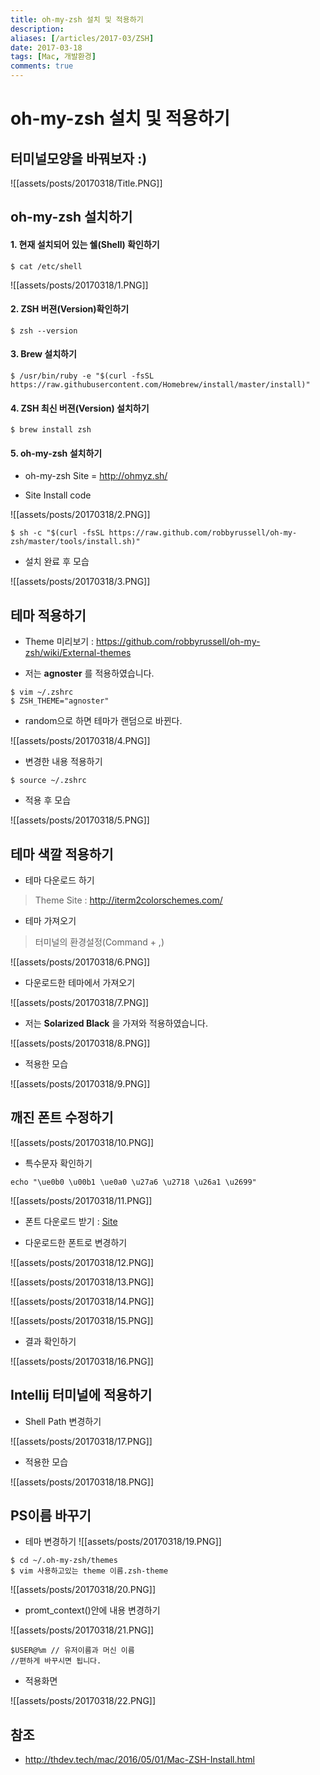 ```yaml
---
title: oh-my-zsh 설치 및 적용하기
description: 
aliases: [/articles/2017-03/ZSH]
date: 2017-03-18
tags: [Mac, 개발환경]
comments: true
---
```

# oh-my-zsh 설치 및 적용하기
## 터미널모양을 바꿔보자 :)

![[assets/posts/20170318/Title.PNG]]

## oh-my-zsh 설치하기

#### 1. 현재 설치되어 있는 쉘(Shell) 확인하기

```shell
$ cat /etc/shell
```

![[assets/posts/20170318/1.PNG]]

#### 2. ZSH 버젼(Version)확인하기

```shell
$ zsh --version
```

#### 3. Brew 설치하기

```shell
$ /usr/bin/ruby -e "$(curl -fsSL https://raw.githubusercontent.com/Homebrew/install/master/install)"
```

#### 4. ZSH 최신 버젼(Version) 설치하기

```shell
$ brew install zsh
```

#### 5. oh-my-zsh 설치하기

- oh-my-zsh Site = <http://ohmyz.sh/>

- Site Install code

![[assets/posts/20170318/2.PNG]]

```shell
$ sh -c "$(curl -fsSL https://raw.github.com/robbyrussell/oh-my-zsh/master/tools/install.sh)"
```

- 설치 완료 후 모습

![[assets/posts/20170318/3.PNG]]

## 테마 적용하기
- Theme 미리보기 :  <https://github.com/robbyrussell/oh-my-zsh/wiki/External-themes>

- 저는 **agnoster** 를 적용하였습니다.

```shell
$ vim ~/.zshrc
$ ZSH_THEME="agnoster"
```

- random으로 하면 테마가 랜덤으로 바뀐다.

![[assets/posts/20170318/4.PNG]]

- 변경한 내용 적용하기

```shell
$ source ~/.zshrc
```

- 적용 후 모습

![[assets/posts/20170318/5.PNG]]

## 테마 색깔 적용하기
- 테마 다운로드 하기
 > Theme Site : <http://iterm2colorschemes.com/>

- 테마 가져오기
 > 터미널의 환경설정(Command + ,)

![[assets/posts/20170318/6.PNG]]

- 다운로드한 테마에서 가져오기

![[assets/posts/20170318/7.PNG]]

- 저는 **Solarized Black** 을 가져와 적용하였습니다.

![[assets/posts/20170318/8.PNG]]

- 적용한 모습

![[assets/posts/20170318/9.PNG]]

## 깨진 폰트 수정하기

![[assets/posts/20170318/10.PNG]]

- 특수문자 확인하기

```shell
echo "\ue0b0 \u00b1 \ue0a0 \u27a6 \u2718 \u26a1 \u2699"
```

![[assets/posts/20170318/11.PNG]]

- 폰트 다운로드 받기 : [Site](https://github.com/powerline/fonts/blob/master/Meslo/Meslo%20LG%20M%20DZ%20Regular%20for%20Powerline.otf)

- 다운로드한 폰트로 변경하기

![[assets/posts/20170318/12.PNG]]

![[assets/posts/20170318/13.PNG]]

![[assets/posts/20170318/14.PNG]]

![[assets/posts/20170318/15.PNG]]

- 결과 확인하기

![[assets/posts/20170318/16.PNG]]

## Intellij 터미널에 적용하기

- Shell Path 변경하기

![[assets/posts/20170318/17.PNG]]

- 적용한 모습

![[assets/posts/20170318/18.PNG]]

## PS이름 바꾸기

- 테마 변경하기
![[assets/posts/20170318/19.PNG]]

```shell
$ cd ~/.oh-my-zsh/themes
$ vim 사용하고있는 theme 이름.zsh-theme
```

![[assets/posts/20170318/20.PNG]]

- promt_context()안에 내용 변경하기

![[assets/posts/20170318/21.PNG]]

```shell
$USER@%m // 유저이름과 머신 이름
//편하게 바꾸시면 됩니다.
```

- 적용화면

![[assets/posts/20170318/22.PNG]]



## 참조
- <http://thdev.tech/mac/2016/05/01/Mac-ZSH-Install.html>
